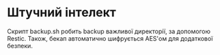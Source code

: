 # Штучний інтелект

Скрипт backup.sh робить backup важливої директорії, за допомогою Restic. Також, бекап автоматично шифрується AES'ом для додаткової безпеки.

